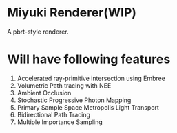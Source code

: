 # Miyuki Renderer(WIP)

A pbrt-style renderer.

# Will have following features

1. Accelerated ray-primitive intersection using Embree
2. Volumetric Path tracing with NEE
3. Ambient Occlusion
4. Stochastic Progressive Photon Mapping
5. Primary Sample Space Metropolis Light Transport
6. Bidirectional Path Tracing
7. Multiple Importance Sampling